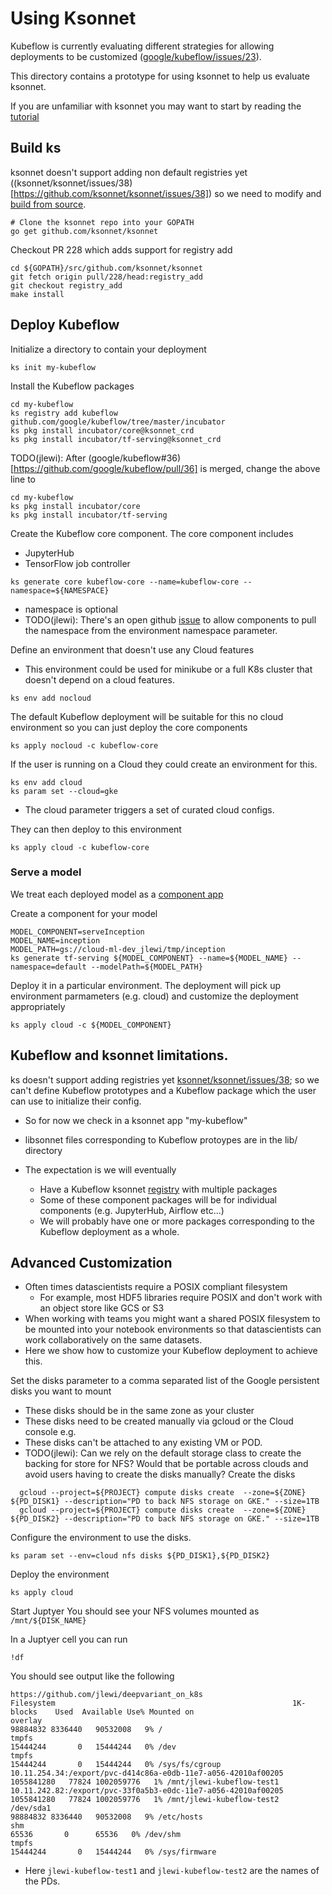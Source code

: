 # Using Ksonnet 

Kubeflow is currently evaluating different strategies for allowing deployments to be customized ([google/kubeflow/issues/23](https://github.com/google/kubeflow/issues/23)).

This directory contains a prototype for using ksonnet to help us evaluate ksonnet.

If you are unfamiliar with ksonnet you may want to start by reading the [tutorial](https://ksonnet.io/docs/tutorial)

## Build ks

ksonnet doesn't support adding non default registries yet ((ksonnet/ksonnet/issues/38)[https://github.com/ksonnet/ksonnet/issues/38]) so we need to modify and [build from source](https://ksonnet.io/docs/build-install).

```
# Clone the ksonnet repo into your GOPATH
go get github.com/ksonnet/ksonnet
```

Checkout PR 228 which adds support for registry add

```
cd ${GOPATH}/src/github.com/ksonnet/ksonnet
git fetch origin pull/228/head:registry_add
git checkout registry_add
make install
```

## Deploy Kubeflow

Initialize a directory to contain your deployment
```
ks init my-kubeflow
```

Install the Kubeflow packages


```
cd my-kubeflow
ks registry add kubeflow github.com/google/kubeflow/tree/master/incubator
ks pkg install incubator/core@ksonnet_crd
ks pkg install incubator/tf-serving@ksonnet_crd
```

TODO(jlewi): After (google/kubeflow#36)[https://github.com/google/kubeflow/pull/36] is merged, change the above line to 
```
cd my-kubeflow
ks pkg install incubator/core
ks pkg install incubator/tf-serving
```


Create the Kubeflow core component. The core component includes 
  * JupyterHub
  * TensorFlow job controller


```
ks generate core kubeflow-core --name=kubeflow-core --namespace=${NAMESPACE}
```
  * namespace is optional
  * TODO(jlewi): There's an open github [issue](https://github.com/ksonnet/ksonnet/issues/222) to allow components to pull
    the namespace from the environment namespace parameter.


Define an environment that doesn't use any Cloud features
  * This environment could be used for minikube or a full K8s cluster that doesn't depend on a cloud features.

```
ks env add nocloud
```

The default Kubeflow deployment will be suitable for this no cloud environment so you can just deploy the core components

```
ks apply nocloud -c kubeflow-core
```

If the user is running on a Cloud they could create an environment for this.

```
ks env add cloud
ks param set --cloud=gke
```
   * The cloud parameter triggers a set of curated cloud configs.

They can then deploy to this environment

```
ks apply cloud -c kubeflow-core
```

### Serve a model

We treat each deployed model as a [component app](https://ksonnet.io/docs/tutorial#2-generate-and-deploy-an-app-component)

Create a component for your model

```
MODEL_COMPONENT=serveInception
MODEL_NAME=inception
MODEL_PATH=gs://cloud-ml-dev_jlewi/tmp/inception
ks generate tf-serving ${MODEL_COMPONENT} --name=${MODEL_NAME} --namespace=default --modelPath=${MODEL_PATH}
```

Deploy it in a particular environment. The deployment will pick up environment parmameters (e.g. cloud) and customize the deployment appropriately

```
ks apply cloud -c ${MODEL_COMPONENT}
```

## Kubeflow and ksonnet limitations.

ks doesn't support adding registries yet [ksonnet/ksonnet/issues/38](https://github.com/ksonnet/ksonnet/issues/38); so we can't
define Kubeflow prototypes and a Kubeflow package which the user can use to initialize their config.


* So for now we check in a ksonnet app "my-kubeflow"
* libsonnet files corresponding to Kubeflow protoypes are in the lib/ directory

* The expectation is we will eventually 
   * Have a Kubeflow ksonnet [registry](https://ksonnet.io/docs/concepts#registry) with multiple packages
   * Some of these component packages will be for individual components (e.g. JupyterHub, Airflow etc...)
   * We will probably have one or more packages corresponding to the Kubeflow deployment as a whole.

## Advanced Customization

* Often times datascientists require a POSIX compliant filesystem 
   * For example, most HDF5 libraries require POSIX and don't work with an object store like GCS or S3
* When working with teams you might want a shared POSIX filesystem to be mounted into your notebook environments
  so that datascientists can work collaboratively on the same datasets.
* Here we show how to customize your Kubeflow deployment to achieve this.


Set the disks parameter to a comma separated list of the Google persistent disks you want to mount
  * These disks should be in the same zone as your cluster
  * These disks need to be created manually via gcloud or the Cloud console e.g.
  * These disks can't be attached to any existing VM or POD.
  * TODO(jlewi): Can we rely on the default storage class to create the backing for store for NFS? Would that be portable across clouds
    and avoid users having to create the disks manually?
Create the disks

```
  gcloud --project=${PROJECT} compute disks create  --zone=${ZONE} ${PD_DISK1} --description="PD to back NFS storage on GKE." --size=1TB
  gcloud --project=${PROJECT} compute disks create  --zone=${ZONE} ${PD_DISK2} --description="PD to back NFS storage on GKE." --size=1TB
```

Configure the environment to use the disks.

```
ks param set --env=cloud nfs disks ${PD_DISK1},${PD_DISK2}
```

Deploy the environment

```
ks apply cloud
```

Start Juptyer
You should see your NFS volumes mounted as `/mnt/${DISK_NAME}`

In a Juptyer cell you can run

```
!df
```

You should see output like the following

```
https://github.com/jlewi/deepvariant_on_k8s
Filesystem                                                     1K-blocks    Used  Available Use% Mounted on
overlay                                                         98884832 8336440   90532008   9% /
tmpfs                                                           15444244       0   15444244   0% /dev
tmpfs                                                           15444244       0   15444244   0% /sys/fs/cgroup
10.11.254.34:/export/pvc-d414c86a-e0db-11e7-a056-42010af00205 1055841280   77824 1002059776   1% /mnt/jlewi-kubeflow-test1
10.11.242.82:/export/pvc-33f0a5b3-e0dc-11e7-a056-42010af00205 1055841280   77824 1002059776   1% /mnt/jlewi-kubeflow-test2
/dev/sda1                                                       98884832 8336440   90532008   9% /etc/hosts
shm                                                                65536       0      65536   0% /dev/shm
tmpfs                                                           15444244       0   15444244   0% /sys/firmware
```
  * Here `jlewi-kubeflow-test1` and `jlewi-kubeflow-test2` are the names of the PDs.